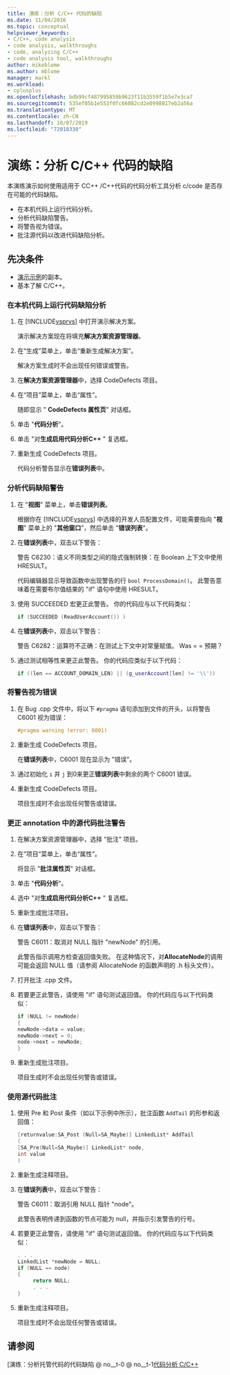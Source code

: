 ```yaml
---
title: 演练：分析 C/C++ 代码的缺陷
ms.date: 11/04/2016
ms.topic: conceptual
helpviewer_keywords:
- C/C++, code analysis
- code analysis, walkthroughs
- code, analyzing C/C++
- code analysis tool, walkthroughs
author: mikeblome
ms.author: mblome
manager: markl
ms.workload:
- cplusplus
ms.openlocfilehash: bdb99cf487995859b9623f11b3559f1b5e7e3ca7
ms.sourcegitcommit: 535ef05b1e553f0fc66082cd2e0998817eb2a56a
ms.translationtype: MT
ms.contentlocale: zh-CN
ms.lasthandoff: 10/07/2019
ms.locfileid: "72018338"
---
```

# <a name="walkthrough-analyzing-cc-code-for-defects"></a>演练：分析 C/C++ 代码的缺陷

本演练演示如何使用适用于 CC++ /C++代码的代码分析工具分析 c/code 是否存在可能的代码缺陷。

- 在本机代码上运行代码分析。
- 分析代码缺陷警告。
- 将警告视为错误。
- 批注源代码以改进代码缺陷分析。

## <a name="prerequisites"></a>先决条件

- [演示示例](../code-quality/demo-sample.md)的副本。
- 基本了解 C/C++。

### <a name="to-run-code-defect-analysis-on-native-code"></a>在本机代码上运行代码缺陷分析

1. 在 [!INCLUDE[vsprvs](../code-quality/includes/vsprvs_md.md)] 中打开演示解决方案。

     演示解决方案现在将填充**解决方案资源管理器**。

2. 在“生成”菜单上，单击“重新生成解决方案”。

     解决方案生成时不会出现任何错误或警告。

3. 在**解决方案资源管理器**中，选择 CodeDefects 项目。

4. 在“项目”菜单上，单击“属性”。

     随即显示 " **CodeDefects 属性页**" 对话框。

5. 单击 "**代码分析**"。

6. 单击 "对**生成启用代码分析C++**  " 复选框。

7. 重新生成 CodeDefects 项目。

     代码分析警告显示在**错误列表**中。

### <a name="to-analyze-code-defect-warnings"></a>分析代码缺陷警告

1. 在 "**视图**" 菜单上，单击**错误列表**。

     根据你在 [!INCLUDE[vsprvs](../code-quality/includes/vsprvs_md.md)] 中选择的开发人员配置文件，可能需要指向 "**视图**" 菜单上的 "**其他窗口**"，然后单击 "**错误列表**"。

2. 在**错误列表**中，双击以下警告：

     警告 C6230：语义不同类型之间的隐式强制转换：在 Boolean 上下文中使用 HRESULT。

     代码编辑器显示导致函数中出现警告的行 `bool ProcessDomain()`。 此警告意味着在需要布尔值结果的 "if" 语句中使用 HRESULT。

3. 使用 SUCCEEDED 宏更正此警告。 你的代码应与以下代码类似：

   ```cpp
   if (SUCCEEDED (ReadUserAccount()) )
   ```

4. 在**错误列表**中，双击以下警告：

     警告 C6282：运算符不正确：在测试上下文中对常量赋值。 Was = = 预期？

5. 通过测试相等性来更正此警告。 你的代码应类似于以下代码：

   ```cpp
   if ((len == ACCOUNT_DOMAIN_LEN) || (g_userAccount[len] != '\\'))
   ```

### <a name="to-treat-warning-as-an-error"></a>将警告视为错误

1. 在 Bug .cpp 文件中，将以下 `#pragma` 语句添加到文件的开头，以将警告 C6001 视为错误：

   ```cpp
   #pragma warning (error: 6001)
   ```

2. 重新生成 CodeDefects 项目。

     在**错误列表**中，C6001 现在显示为 "错误"。

3. 通过初始化 `i` 并 `j` 到0来更正**错误列表**中剩余的两个 C6001 错误。

4. 重新生成 CodeDefects 项目。

     项目生成时不会出现任何警告或错误。

### <a name="to-correct-the-source-code-annotation-warnings-in-annotationc"></a>更正 annotation 中的源代码批注警告

1. 在解决方案资源管理器中，选择 "批注" 项目。

2. 在“项目”菜单上，单击“属性”。

     将显示 "**批注属性页**" 对话框。

3. 单击 "**代码分析**"。

4. 选中 "对**生成启用代码分析C++**  " 复选框。

5. 重新生成批注项目。

6. 在**错误列表**中，双击以下警告：

     警告 C6011：取消对 NULL 指针 "newNode" 的引用。

     此警告指示调用方检查返回值失败。 在这种情况下，对**AllocateNode**的调用可能会返回 NULL 值（请参阅 AllocateNode 的函数声明的 .h 标头文件）。

7. 打开批注 .cpp 文件。

8. 若要更正此警告，请使用 "if" 语句测试返回值。 你的代码应与以下代码类似：

   ```cpp
   if (NULL != newNode)
   {
   newNode->data = value;
   newNode->next = 0;
   node->next = newNode;
   }
   ```

9. 重新生成批注项目。

     项目生成时不会出现任何警告或错误。

### <a name="to-use-source-code-annotation"></a>使用源代码批注

1. 使用 Pre 和 Post 条件（如以下示例中所示），批注函数 `AddTail` 的形参和返回值：

   ```cpp
   [returnvalue:SA_Post (Null=SA_Maybe)] LinkedList* AddTail
   (
   [SA_Pre(Null=SA_Maybe)] LinkedList* node,
   int value
   )
   ```

2. 重新生成注释项目。

3. 在**错误列表**中，双击以下警告：

     警告 C6011：取消引用 NULL 指针 "node"。

     此警告表明传递到函数的节点可能为 null，并指示引发警告的行号。

4. 若要更正此警告，请使用 "if" 语句测试返回值。 你的代码应与以下代码类似：

   ```cpp
   . . .
   LinkedList *newNode = NULL;
   if (NULL == node)
   {
        return NULL;
        . . .
   }
   ```

5. 重新生成注释项目。

     项目生成时不会出现任何警告或错误。

## <a name="see-also"></a>请参阅

[演练：分析托管代码的代码缺陷 @ no__t-0 @ no__t-1[代码分析 C/C++ ](../code-quality/code-analysis-for-c-cpp-overview.md)
